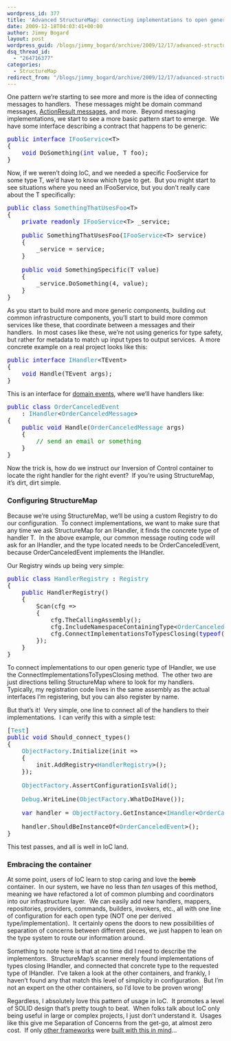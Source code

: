 ```yaml
---
wordpress_id: 377
title: 'Advanced StructureMap: connecting implementations to open generic types'
date: 2009-12-18T04:03:41+00:00
author: Jimmy Bogard
layout: post
wordpress_guid: /blogs/jimmy_bogard/archive/2009/12/17/advanced-structuremap-connecting-implementations-to-open-generic-types.aspx
dsq_thread_id:
  - "264716377"
categories:
  - StructureMap
redirect_from: "/blogs/jimmy_bogard/archive/2009/12/17/advanced-structuremap-connecting-implementations-to-open-generic-types.aspx/"
---
```

One pattern we’re starting to see more and more is the idea of connecting messages to handlers.&#160; These messages might be domain command messages, [ActionResult messages](http://www.lostechies.com/blogs/jimmy_bogard/archive/2009/12/12/enabling-ioc-in-asp-net-actionresults-or-a-better-actionresult.aspx), and more.&#160; Beyond messaging implementations, we start to see a more basic pattern start to emerge.&#160; We have some interface describing a contract that happens to be generic:

<pre><span style="color: blue">public interface </span><span style="color: #2b91af">IFooService</span>&lt;T&gt;
{
    <span style="color: blue">void </span>DoSomething(<span style="color: blue">int </span>value, T foo);
}</pre>

[](http://11011.net/software/vspaste)

Now, if we weren’t doing IoC, and we needed a specific FooService for some type T, we’d have to know which type to get.&#160; But you might start to see situations where you need an IFooService<T>, but you don’t really care about the T specifically:

<pre><span style="color: blue">public class </span><span style="color: #2b91af">SomethingThatUsesFoo</span>&lt;T&gt;
{
    <span style="color: blue">private readonly </span><span style="color: #2b91af">IFooService</span>&lt;T&gt; _service;

    <span style="color: blue">public </span>SomethingThatUsesFoo(<span style="color: #2b91af">IFooService</span>&lt;T&gt; service)
    {
        _service = service;
    }

    <span style="color: blue">public void </span>SomethingSpecific(T value)
    {
        _service.DoSomething(4, value);
    }
}</pre>

[](http://11011.net/software/vspaste)

As you start to build more and more generic components, building out common infrastructure components, you’ll start to build more common services like these, that coordinate between a messages and their handlers.&#160; In most cases like these, we’re not using generics for type safety, but rather for metadata to match up input types to output services.&#160; A more concrete example on a real project looks like this:

<pre><span style="color: blue">public interface </span><span style="color: #2b91af">IHandler</span>&lt;TEvent&gt; 
{
    <span style="color: blue">void </span>Handle(TEvent args);
}</pre>

[](http://11011.net/software/vspaste)

This is an interface for [domain events](http://www.udidahan.com/2009/06/14/domain-events-salvation/), where we’ll have handlers like:

<pre><span style="color: blue">public class </span><span style="color: #2b91af">OrderCanceledEvent
    </span>: <span style="color: #2b91af">IHandler</span>&lt;<span style="color: #2b91af">OrderCanceledMessage</span>&gt;
{
    <span style="color: blue">public void </span>Handle(<span style="color: #2b91af">OrderCanceledMessage </span>args)
    {
        <span style="color: green">// send an email or something
    </span>}
}</pre>

[](http://11011.net/software/vspaste)

Now the trick is, how do we instruct our Inversion of Control container to locate the right handler for the right event?&#160; If you’re using StructureMap, it’s dirt, dirt simple.

### Configuring StructureMap

Because we’re using StructureMap, we’ll be using a custom Registry to do our configuration.&#160; To connect implementations, we want to make sure that any time we ask StructureMap for an IHandler<T>, it finds the concrete type of handler T.&#160; In the above example, our common message routing code will ask for an IHandler<OrderCanceledMessage>, and the type located needs to be OrderCanceledEvent, because OrderCanceledEvent implements the IHandler<OrderCanceledMessage>.

Our Registry winds up being very simple:

<pre><span style="color: blue">public class </span><span style="color: #2b91af">HandlerRegistry </span>: <span style="color: #2b91af">Registry
</span>{
    <span style="color: blue">public </span>HandlerRegistry()
    {
        Scan(cfg =&gt;
        {
            cfg.TheCallingAssembly();
            cfg.IncludeNamespaceContainingType&lt;<span style="color: #2b91af">OrderCanceledEvent</span>&gt;();
            cfg.ConnectImplementationsToTypesClosing(<span style="color: blue">typeof</span>(<span style="color: #2b91af">IHandler</span>&lt;&gt;));
        });
    }
}</pre>

[](http://11011.net/software/vspaste)

To connect implementations to our open generic type of IHandler<T>, we use the ConnectImplementationsToTypesClosing method.&#160; The other two are just directions telling StructureMap where to look for my handlers.&#160; Typically, my registration code lives in the same assembly as the actual interfaces I’m registering, but you can also register by name.

But that’s it!&#160; Very simple, one line to connect all of the handlers to their implementations.&#160; I can verify this with a simple test:

<pre>[<span style="color: #2b91af">Test</span>]
<span style="color: blue">public void </span>Should_connect_types()
{
    <span style="color: #2b91af">ObjectFactory</span>.Initialize(init =&gt;
    {
        init.AddRegistry&lt;<span style="color: #2b91af">HandlerRegistry</span>&gt;();
    });

    <span style="color: #2b91af">ObjectFactory</span>.AssertConfigurationIsValid();

    <span style="color: #2b91af">Debug</span>.WriteLine(<span style="color: #2b91af">ObjectFactory</span>.WhatDoIHave());

    <span style="color: blue">var </span>handler = <span style="color: #2b91af">ObjectFactory</span>.GetInstance&lt;<span style="color: #2b91af">IHandler</span>&lt;<span style="color: #2b91af">OrderCanceledMessage</span>&gt;&gt;();

    handler.ShouldBeInstanceOf&lt;<span style="color: #2b91af">OrderCanceledEvent</span>&gt;();
}</pre>

[](http://11011.net/software/vspaste)

This test passes, and all is well in IoC land.

### Embracing the container

At some point, users of IoC learn to stop caring and love the <strike>bomb</strike> container.&#160; In our system, we have no less than _ten_ usages of this method, meaning we have refactored a lot of common plumbing and coordinators into our infrastructure layer.&#160; We can easily add new handlers, mappers, repositories, providers, commands, builders, invokers, etc., all with one line of configuration for each open type (NOT one per derived type/implementation).&#160; It certainly opens the doors to new possibilities of separation of concerns between different pieces, we just happen to lean on the type system to route our information around.

Something to note here is that at no time did I need to describe the implementors.&#160; StructureMap’s scanner merely found implementations of types closing IHandler<T>, and connected that concrete type to the requested type of IHandler<SpecificType>.&#160; I’ve taken a look at the other containers, and frankly, I haven’t found any that match this level of simplicity in configuration.&#160; But I’m not an expert on the other containers, so I’d love to be proven wrong!

Regardless, I absolutely love this pattern of usage in IoC.&#160; It promotes a level of SOLID design that’s pretty tough to beat.&#160; When folks talk about IoC only being useful in large or complex projects, I just don’t understand it.&#160; Usages like this give me Separation of Concerns from the get-go, at almost zero cost.&#160; If only [other frameworks](http://www.asp.net/mvc/) were [built with this in mind](http://code.google.com/p/fubumvc/)…